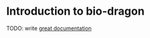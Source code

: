 # Introduction to bio-dragon

TODO: write [great documentation](http://jacobian.org/writing/what-to-write/)
